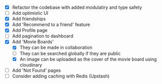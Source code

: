 - [x] Refactor the codebase with added modulatiry and type safety
- [ ] Add optimistic UI
- [x] Add friendships
- [x] Add 'Recommend to a friend' feature
- [x] Add Profile page
- [ ] Add pagination to dashboard
- [x] Add 'Movie Boards'
  - [x] They can be made in collaboration
  - [ ] They can be searched globally if they are public
  - [x] An image can be uploaded as the cover of the movie board using cloudinary
- [ ] Add 'Not Found' pages
- [ ] Consider adding caching with Redis (Upstash)
